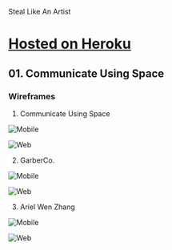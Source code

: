 Steal Like An Artist

# [Hosted on Heroku](https://ng-steal-like-an-artist.herokuapp.com/)

## 01. Communicate Using Space

### Wireframes
1. Communicate Using Space

![Mobile](./public/01_Communicate_Using_Space/assets/Wireframes/01_Mobile.png)

![Web](./public/01_Communicate_Using_Space/assets/Wireframes/02_Web.png)

2. GarberCo.

![Mobile](./public/02_GarberCo/assets/Wireframes/01_Mobile.png)

![Web](./public/02_GarberCo/assets/Wireframes/02_Web.png)

3. Ariel Wen Zhang

![Mobile](./public/03_ArielWenZhang/assets/Wireframes/01_Mobile.png)

![Web](./public/03_ArielWenZhang/assets/Wireframes/02_Web.png)
